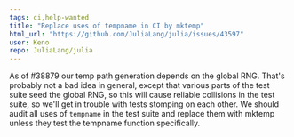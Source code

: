 ```yaml
---
tags: ci,help-wanted
title: "Replace uses of tempname in CI by mktemp"
html_url: "https://github.com/JuliaLang/julia/issues/43597"
user: Keno
repo: JuliaLang/julia
---
```


As of #38879 our temp path generation depends on the global RNG. That's probably not a bad idea in general, except that various parts of the test suite seed the global RNG, so this will cause reliable collisions in the test suite, so we'll get in trouble with tests stomping on each other. We should audit all uses of `tempname` in the test suite and replace them with mktemp unless they test the tempname function specifically.
